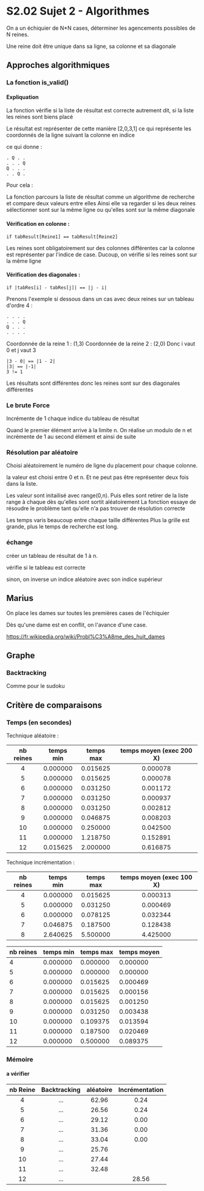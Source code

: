 # S2.02 Sujet 2 - Algorithmes

On a un échiquier de N\*N cases, déterminer les agencements possibles de N reines.

Une reine doit être unique dans sa ligne, sa colonne et sa diagonale

## Approches algorithmiques

### La fonction is_valid()

#### Expliquation

La fonction vérifie si la liste de résultat est correcte autrement dit, si la liste les reines sont biens placé

Le résultat est représenter de cette manière [2,0,3,1] ce qui représente les coordonnés de la ligne suivant la colonne en indice

ce qui donne :

    . Q . .
    . . . Q
    Q . . .
    . . Q .

Pour cela :

La fonction parcours la liste de résultat comme un algorithme de recherche et compare deux valeurs entre elles
Ainsi elle va regarder si les deux reines sélectionner sont sur la même ligne ou qu'elles sont sur la même diagonale

#### Vérification en colonne :

    if tabResult[Reine1] == tabResult[Reine2]

Les reines sont obligatoirement sur des colonnes différentes car la colonne est représenter par l'indice de case. Ducoup, on vérifie si les reines sont sur la même ligne

#### Vérification des diagonales :

    if |tabRes[i] - tabRes[j]| == |j - i|

Prenons l'exemple si dessous dans un cas avec deux reines sur un tableau d'ordre 4 :

    . . . .
    . . . Q
    Q . . .
    . . . .

Coordonnée de la reine 1 : (1,3)
Coordonnée de la reine 2 : (2,0)
Donc i vaut 0 et j vaut 3

    |3 - 0| == |1 - 2|
    |3| == |-1|
    3 != 1

Les résultats sont différentes donc les reines sont sur des diagonales différentes

### Le brute Force

Incrémente de 1 chaque indice du tableau de résultat

Quand le premier élément arrive à la limite n.
On réalise un modulo de n et incrémente de 1 au second élément et ainsi de suite

### Résolution par aléatoire

Choisi aléatoirement le numéro de ligne du placement pour chaque colonne.

la valeur est choisi entre 0 et n. Et ne peut pas être représenter deux fois dans la liste.

Les valeur sont initailisé avec range(0,n). Puis elles sont retirer de la liste range à chaque dès qu'elles sont sortit aléatoirement
La fonction essaye de résoudre le problème tant qu'elle n'a pas trouver de résolution correcte

Les temps varis beaucoup entre chaque taille différentes
Plus la grille est grande, plus le temps de recherche est long.

### échange

créer un tableau de résultat de 1 à n. 

vérifie si le tableau est correcte

sinon, on inverse un indice aléatoire avec son indice supérieur

## Marius

On place les dames sur toutes les premières cases de l'échiquier

Dès qu'une dame est en conflit, on l'avance d'une case.

<https://fr.wikipedia.org/wiki/Probl%C3%A8me_des_huit_dames>

## Graphe

### Backtracking

Comme pour le sudoku

## Critère de comparaisons

### Temps (en secondes)

Technique aléatoire :

| nb reines | temps min | temps max | temps moyen (exec 200 X) |
| :-------: | :-------: | :-------: | :----------------------: |
|     4     | 0.000000  | 0.015625  |         0.000078         |
|     5     | 0.000000  | 0.015625  |         0.000078         |
|     6     | 0.000000  | 0.031250  |         0.001172         |
|     7     | 0.000000  | 0.031250  |         0.000937         |
|     8     | 0.000000  | 0.031250  |         0.002812         |
|     9     | 0.000000  | 0.046875  |         0.008203         |
|    10     | 0.000000  | 0.250000  |         0.042500         |
|    11     | 0.000000  | 1.218750  |         0.152891         |
|    12     | 0.015625  | 2.000000  |         0.616875         | 

Technique incrémentation :

| nb reines | temps min | temps max | temps moyen (exec 100 X) |
| :-------: | :-------: | :-------: | :----------------------: |
|     4     | 0.000000  | 0.015625  |      0.000313            |
|     5     | 0.000000  | 0.031250  |      0.000469            |
|     6     | 0.000000  | 0.078125  |      0.032344            |
|     7     | 0.046875  | 0.187500  |      0.128438            |
|     8     | 2.640625  | 5.500000  |      4.425000            |

|nb reines|    temps min    |    temps max    |  temps moyen    |
|:--------|:----------------|:----------------|:----------------|
|     4   |      0.000000   |      0.000000   |      0.000000   |
|     5   |      0.000000   |      0.000000   |      0.000000   |
|     6   |      0.000000   |      0.015625   |      0.000469   |
|     7   |      0.000000   |      0.015625   |      0.000156   | 
|     8   |      0.000000   |      0.015625   |      0.001250   | 
|     9   |      0.000000   |      0.031250   |      0.003438   |
|     10  |      0.000000   |      0.109375   |      0.013594   |
|     11  |      0.000000   |      0.187500   |      0.020469   |
|     12  |      0.000000   |      0.500000   |      0.089375   |

### Mémoire

#### a vérifier

 nb Reine | Backtracking | aléatoire | Incrémentation |
 :------: | :----------: | :-------: | :------------: |
     4    |     ...      |   62.96   |      0.24      |
     5    |     ...      |   26.56   |      0.24      |
     6    |     ...      |   29.12   |      0.00      |
     7    |     ...      |   31.36   |      0.00      |
     8    |     ...      |   33.04   |      0.00      |
     9    |     ...      |   25.76   |  |
    10    |     ...      |   27.44   |  |
    11    |     ...      |   32.48   |  |
    12    |     ...      |           |     28.56      |


